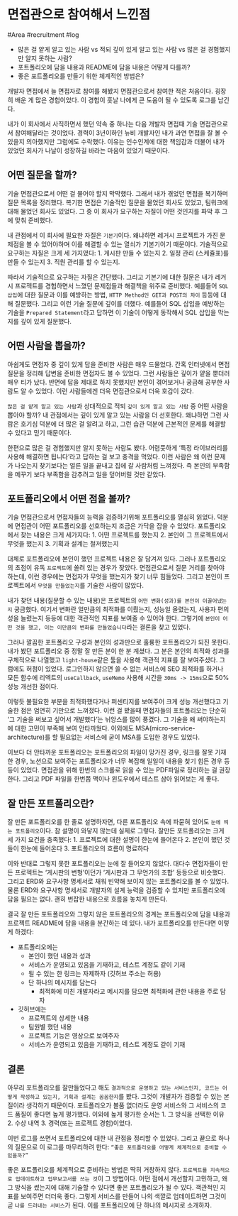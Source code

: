 # 면접관으로 참여해서 느낀점 
#Area #recruitment #log 

- 많은 걸 얕게 알고 있는 사람 vs 적되 깊이 있게 알고 있는 사람 vs 많은 걸 경험했지만 알지 못하는 사람?
- 포트폴리오에 담을 내용과 README에 담을 내용은 어떻게 다를까? 
- 좋은 포트폴리오를 만들기 위한 체계적인 방법은? 

개발자 면접에서 늘 면접자로 참여를 해봤지 면접관으로서 참여한 적은 처음이다. 굉장히 배운 게 많은 경험이었다. 이 경험이 훗날 나에게 큰 도움이 될 수 있도록 로그를 남긴다. 

내가 이 회사에서 사직하면서 했던 약속 중 하나는 다음 개발자 면접때 기술 면접관으로서 참여해달라는 것이었다. 경력이 3년이하인 뉴비 개발자인 내가 과연 면접을 잘 볼 수 있을지 의아했지만 그럼에도 수락했다. 이유는 인수인계에 대한 책임감과 더불어 내가 있었던 회사가 나날이 성장하길 바라는 마음이 있었기 때문이다.  

## 어떤 질문을 할까?

기술 면접관으로서 어떤 걸 물어야 할지 막막했다. 그래서 내가 겪었던 면접을 복기하며 질문 목록을 정리했다. 복기한 면접은 기술적인 질문을 물었던 회사도 있었고, 팀워크에 대해 물었던 회사도 있었다. 그 중 이 회사가 요구하는 자질이 어떤 것인지를 파악 후 그에 맞춰 준비했다. 

내 관점에서 이 회사에 필요한 자질은 `기본기`이다. 왜냐하면 레거시 프로젝트가 가진 문제점을 볼 수 있어야하며 이를 해결할 수 있는 열쇠가 기본기이기 때문이다. 기술적으로 요구하는 자질은 크게 세 가지였다: 1. 게시판 만들 수 있는지 2. 일정 관리 (스케쥴표)를 만들 수 있는지 3. 직원 관리를 할 수 있는지. 

따라서 기술적으로 요구하는 자질은 간단했다. 그리고 기본기에 대한 질문은 내가 레거시 프로젝트를 경험하면서 느꼈던 문제점들과 해결책을 위주로 준비했다. 예를들어 `SQL 삽입`에 대한 질문과 이를 예방하는 방법, `HTTP Method인 GET과 POST의 차이` 등등에 대해 질문했다. 그리고 이런 기술 질문에 깊이를 더했다. 예를들어 SQL 삽입을 예방하는 기술을 `Prepared Statement`라고 답하면 이 기술이 어떻게 동작해서 SQL 삽입을 막는지를 깊이 있게 질문했다. 


## 어떤 사람을 뽑을까?

아쉽게도 면접자 중 깊이 있게 답을 준비한 사람은 매우 드물었다. 간혹 인터넷에서 면접 질문을 정리해 답변을 준비한 면접자도 볼 수 있었다. 그런 사람들은 깊이가 얕을 뿐더러 매우 티가 났다. 반면에 답을 제대로 하지 못했지만 본인이 겪어보거나 궁금해 공부한 사람도 알 수 있었다. 이런 사람들에겐 더욱 면접관으로서 더욱 호감이 갔다. 

`많은 걸 얕게 알고 있는 사람`과 상대적으로 적되 `깊이 있게 알고 있는 사람` 중 어떤 사람을 뽑아야 할까? 내 관점에서는 깊이 있게 알고 있는 사람을 더 선호한다. 왜냐하면 그런 사람은 호기심 덕분에 더 많은 걸 알려고 하고, 그런 습관 덕분에 근본적인 문제를 해결할 수 있다고 믿기 때문이다. 

한편으로 많은 걸 경험했지만 알지 못하는 사람도 봤다. 어렴풋하게 ‘특정 라이브러리를 사용해 해결하면 됩니다’라고 답하는 걸 보고 충격을 먹었다. 이런 사람은 왜 이런 문제가 나오는지 찾기보다는 얼른 일을 끝내고 집에 갈 사람처럼 느껴졌다. 즉 본인의 부족함을 메꾸기 보다 부족함을 감추려고 일을 덮어버릴 것만 같았다. 


## 포트폴리오에서 어떤 점을 볼까?

기술 면접관으로서 면접자들의 능력을 검증하기위해 포트폴리오를 열심히 읽었다. 덕분에 면접관이 어떤 포트폴리오를 선호하는지 조금은 가닥을 잡을 수 있었다. 포트폴리오에서 찾는 내용은 크게 세가지다: 1. 어떤 프로젝트를 했는지 2. 본인이 그 프로젝트에서 무엇을 했는지 3. 기획과 설계는 철저했는지 

대체로 포트폴리오에 본인이 했던 프로젝트 내용은 잘 담겨져 있다. 그러나 포트폴리오의 초점이 유독 `프로젝트`에 쏠려 있는 경우가 잦았다. 면접관으로서 질문 거리를 찾아야 하는데, 이런 경우에는 면접자가 무엇을 했는지가 찾기 너무 힘들었다. 그리고 본인이 프로젝트에서 `무엇을 만들었는지`를 기술한 사람이 많았다. 

내가 찾던 내용(질문할 수 있는 내용)은 프로젝트의 `어떤 변화(성과)를 본인이 이끌어냈는지` 궁금했다. 여기서 변화란 얼만큼의 최적화를 이뤘는지, 성능일 올렸는지, 사용자 편의성을 늘렸는지 등등에 대한 객관적인 지표를 보여줄 수 있어야 한다. 그렇기에 `본인이 어떤 것을 했고, 이는 이만큼의 변화를 만들었습니다`라는 결론을 찾고 있었다. 

그러나 깔끔한 포트폴리오 구성과 본인의 성과만으로 훌륭한 포트폴리오가 되진 못한다. 내가 봤던 포트폴리오 중 정말 잘 만든 분이 한 분 계셨다. 그 분은 본인의 최적화 성과를 구체적으로 나열했고 `light-house`같은 툴을 사용해 객관적 지표를 잘 보여주셨다. 그럼에도 허점이 있었다. 로그인하지 않으면 쓸 수 없는 서비스에 SEO 최적화를 하거나 모든 함수에 리엑트의 `useCallback`, `useMemo` 사용해 시간을 `30ms -> 15ms`으로 50% 성능 개선한 점이다. 

이렇듯 불필요한 부분을 최적화했다거나 퍼센티지를 보여주어 크게 성능 개선했다고 기술한 점은 엄연히 기만으로 느껴졌다. 이런 걸 봤을때 면접자들의 포트폴리오는 단순히 ‘그 기술을 써보고 싶어서 개발했다’는 뉘앙스를 많이 풍겼다. 그 기술을 왜 써야하는지에 대한 고민이 부족해 보여 안타까웠다. 이외에도 MSA(micro-service-architecture)를 할 필요없는 서비스에 굳이 MSA를 도입한 경우도 있었다. 

이보다 더 안타까운 포트폴리오는 포트폴리오의 파일이 망가진 경우, 링크를 잘못 기재한 경우, 노션으로 보여주는 포트폴리오가 너무 복잡해 일일이 내용을 찾기 힘든 경우 등등이 있었다. 면접관을 위해 한번의 스크롤로 읽을 수 있는 PDF파일로 정리하는 걸 권장한다. 그리고 PDF 파일을 한번쯤 맥이나 윈도우에서 테스트 삼아 읽어보는 게 좋다. 

## 잘 만든 포트폴리오란? 

잘 만든 포트폴리오를 한 줄로 설명하자면, 다른 포트폴리오 속에 파묻혀 있어도 `눈에 띄는 포트폴리오`이다. 참 설명이 와닿지 않는데 실제로 그렇다. 잘만든 포트폴리오는 크게 세 가지 요건을 충족했다: 1. 프로젝트에 대한 설명이 한눈에 들어온다 2. 본인이 했던 것들이 한눈에 들어온다 3. 포트폴리오의 흐름이 명료하다  

이와 반대로 그렇지 못한 포트폴리오는 눈에 잘 들어오지 않았다. 대다수 면접자들이 만든 프로젝트는 ‘게시판의 변형’이던가 ‘게시판과 그 무언가의 조합’ 등등으로 비슷했다. 그리고 ERD와 요구사항 명세서로 채워 빈약해 보이지 않는 포트폴리오를 볼 수 있었다. 물론 ERD와 요구사항 명세서로 개발자의 설계 능력을 검증할 수 있지만 포트폴리오에 담을 필요는 없다. 괜히 번잡한 내용으로 흐름을 놓치게 만든다. 

결국 잘 만든 포트폴리오와 그렇지 않은 포트폴리오의 경계는 포트폴리오에 담을 내용과 프로젝트 README에 담을 내용을 분간하는 데 있다. 내가 포트폴리오를 만든다면 이렇게 하겠다:
- 포트폴리오에는 
    - 본인이 했던 내용과 성과 
    - 서비스가 운영되고 있음을 기재하고, 테스트 계정도 같이 기재 
    - 될 수 있는 한 링크는 자제하자 (깃허브 주소는 허용) 
    - 단 하나의 메시지를 담는다
        - 최적화에 미친 개발자라고 메시지를 담으면 최적화에 관한 내용을 주로 담자
- 깃허브에는 
    - 프로젝트의 상세한 내용 
    - 팀원별 했던 내용 
    - 프로젝트 기능은 영상으로 보여주자 
    - 서비스가 운영되고 있음을 기재하고, 테스트 계정도 같이 기재

## 결론

아무리 포트폴리오를 잘만들었다고 해도 `결과적으로 운영하고 있는 서비스인지, 코드는 어떻게 작성하고 있는지, 기획과 설계는 꼼꼼한지`를 봤다. 그것이 개발자가 검증할 수 있는 본질이라 생각하기 때문이다. 포트폴리오가 볼품 없더라도 운영 서비스와 그 서비스의 코드 품질이 좋다면 높게 평가했다. 이외에 높게 평가한 순서는 1. 그 방식을 선택한 이유 2. 수상 내역 3. 경력(또는 프로젝트 경험)이었다. 

이번 로그를 쓰면서 포트폴리오에 대한 내 관점을 정리할 수 있었다. 그리고 끝으로 하나의 질문으로 이 로그를 마무리하려 한다: `“좋은 포트폴리오를 어떻게 체계적으로 준비할 수 있을까?”`  

좋은 포트폴리오를 체계적으로 준비하는 방법은 딱히 거창하지 않다. `프로젝트를 지속적으로 업데이트하고 업무보고서를 쓰는 것`이 그 방법이다. 어떤 점에서 개선할지 고민하고, 왜 그 방식을 썼는지에 대해 기술할 수 있다면 좋은 포트폴리오가 될 수 있다. 객관적인 지표를 보여주면 더더욱 좋다. 그렇게 서비스를 만들어 나의 색깔로 업데이트하면 그것이 곧 `나를 드러내는 서비스`가 된다. 이를 포트폴리오에 단 하나의 메시지로 소개하자.  


